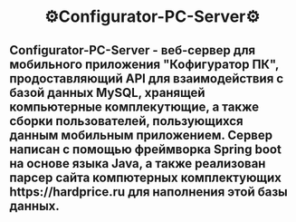 <h1 align="center">⚙️Configurator-PC-Server⚙️</h1>
<h2>Configurator-PC-Server - веб-сервер для мобильного приложения "Кофигуратор ПК", продоставляющий API для взаимодействия с базой данных MySQL, хранящей компьютерные комплекутющие, а также сборки пользователей, пользующихся данным мобильным приложением. Сервер написан с помощью фреймворка Spring boot на основе языка Java, а также реализован парсер сайта компютерных комплектующих https://hardprice.ru для наполнения этой базы данных.</h2>
